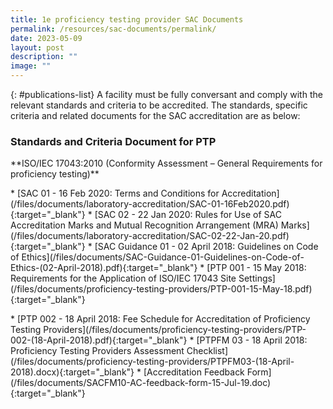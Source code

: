 ```yaml
---
title: 1e proficiency testing provider SAC Documents
permalink: /resources/sac-documents/permalink/
date: 2023-05-09
layout: post
description: ""
image: ""
---
```

  
{: #publications-list}
A facility must be fully conversant and comply with the relevant standards and criteria to be accredited. The standards, specific criteria and related documents for the SAC accreditation are as below:

### Standards and Criteria Document for PTP
\*\*ISO/IEC 17043:2010 (Conformity Assessment – General Requirements for proficiency testing)\*\*

<!-- COMMENT: The {:target="\_blank"} syntax at the end of the Markdown document links is used to open the document in a new window tab -->
\* \[SAC 01 - 16 Feb 2020: Terms and Conditions for Accreditation\](/files/documents/laboratory-accreditation/SAC-01-16Feb2020.pdf){:target="\_blank"}
\* \[SAC 02 - 22 Jan 2020: Rules for Use of SAC Accreditation Marks and Mutual Recognition Arrangement (MRA) Marks\](/files/documents/laboratory-accreditation/SAC-02-22-Jan-20.pdf){:target="\_blank"}
\* \[SAC Guidance 01 - 02 April 2018: Guidelines on Code of Ethics\](/files/documents/SAC-Guidance-01-Guidelines-on-Code-of-Ethics-(02-April-2018).pdf){:target="\_blank"}
\* \[PTP 001 - 15 May 2018: Requirements for the Application of ISO/IEC 17043 Site Settings\](/files/documents/proficiency-testing-providers/PTP-001-15-May-18.pdf){:target="\_blank"}
<!-- NOTE: changes to Fees Schedule Fees Schedule must also be updated in 'Services -> Apply for Accreditation' -->
\* \[PTP 002 - 18 April 2018: Fee Schedule for Accreditation of Proficiency Testing Providers\](/files/documents/proficiency-testing-providers/PTP-002-(18-April-2018).pdf){:target="\_blank"}
\* \[PTPFM 03 - 18 April 2018: Proficiency Testing Providers Assessment Checklist\](/files/documents/proficiency-testing-providers/PTPFM03-(18-April-2018).docx){:target="\_blank"}
\* \[Accreditation Feedback Form\](/files/documents/SACFM10-AC-feedback-form-15-Jul-19.doc){:target="\_blank"}